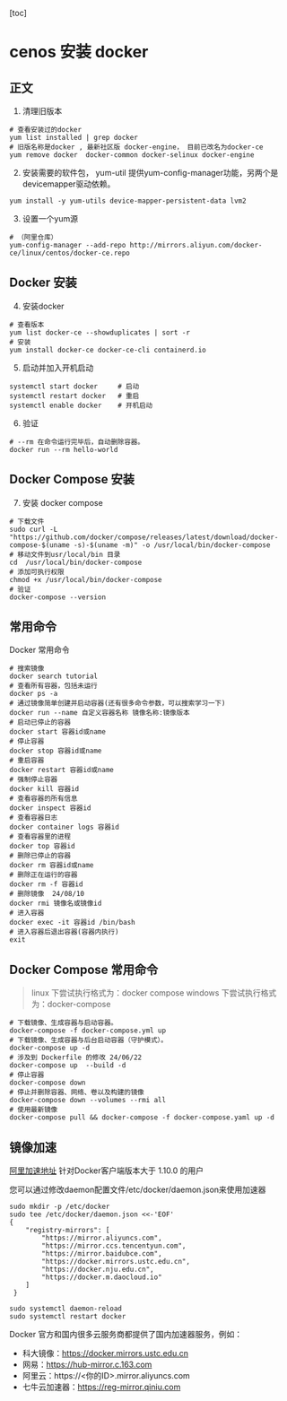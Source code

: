 [toc]

# cenos 安装 docker


## 正文
1. 清理旧版本
```shell
# 查看安装过的docker
yum list installed | grep docker
# 旧版名称是docker , 最新社区版 docker-engine， 目前已改名为docker-ce 
yum remove docker  docker-common docker-selinux docker-engine
```
2. 安装需要的软件包， yum-util 提供yum-config-manager功能，另两个是devicemapper驱动依赖。
```shell
yum install -y yum-utils device-mapper-persistent-data lvm2
```
3. 设置一个yum源
```shell
# （阿里仓库）
yum-config-manager --add-repo http://mirrors.aliyun.com/docker-ce/linux/centos/docker-ce.repo
```
## Docker 安装
4. 安装docker
```shell
# 查看版本
yum list docker-ce --showduplicates | sort -r
# 安装
yum install docker-ce docker-ce-cli containerd.io
```
5. 启动并加入开机启动
```shell
systemctl start docker     # 启动  
systemctl restart docker   # 重启
systemctl enable docker    # 开机启动
```
6. 验证
```shell
# --rm 在命令运行完毕后，自动删除容器。
docker run --rm hello-world 
```
## Docker Compose 安装
7. 安装 docker compose
``` shell
# 下载文件
sudo curl -L "https://github.com/docker/compose/releases/latest/download/docker-compose-$(uname -s)-$(uname -m)" -o /usr/local/bin/docker-compose 
# 移动文件到usr/local/bin 目录
cd  /usr/local/bin/docker-compose
# 添加可执行权限
chmod +x /usr/local/bin/docker-compose
# 验证
docker-compose --version
```
## 常用命令

Docker 常用命令
```shell
# 搜索镜像
docker search tutorial
# 查看所有容器，包括未运行
docker ps -a
# 通过镜像简单创建并启动容器(还有很多命令参数，可以搜索学习一下)
docker run --name 自定义容器名称 镜像名称:镜像版本 
# 启动已停止的容器
docker start 容器id或name
# 停止容器
docker stop 容器id或name
# 重启容器
docker restart 容器id或name
# 强制停止容器
docker kill 容器id
# 查看容器的所有信息
docker inspect 容器id
# 查看容器日志
docker container logs 容器id
# 查看容器里的进程
docker top 容器id
# 删除已停止的容器
docker rm 容器id或name
# 删除正在运行的容器
docker rm -f 容器id
# 删除镜像  24/08/10
docker rmi 镜像名或镜像id
# 进入容器
docker exec -it 容器id /bin/bash
# 进入容器后退出容器(容器内执行)
exit
```
## Docker Compose 常用命令
> linux 下尝试执行格式为：docker compose
> windows 下尝试执行格式为：docker-compose
```shell
# 下载镜像、生成容器与启动容器。
docker-compose -f docker-compose.yml up
# 下载镜像、生成容器与后台启动容器（守护模式）。
docker-compose up -d
# 涉及到 Dockerfile 的修改 24/06/22
docker-compose up  --build -d
# 停止容器
docker-compose down
# 停止并删除容器、网络、卷以及构建的镜像
docker-compose down --volumes --rmi all
# 使用最新镜像
docker-compose pull && docker-compose -f docker-compose.yaml up -d
```

## 镜像加速

[阿里加速地址](https://cr.console.aliyun.com/cn-hangzhou/instances/mirrors)
针对Docker客户端版本大于 1.10.0 的用户

您可以通过修改daemon配置文件/etc/docker/daemon.json来使用加速器
```shell 
sudo mkdir -p /etc/docker
sudo tee /etc/docker/daemon.json <<-'EOF'
{
    "registry-mirrors": [
        "https://mirror.aliyuncs.com", 
        "https://mirror.ccs.tencentyun.com", 
        "https://mirror.baidubce.com", 
        "https://docker.mirrors.ustc.edu.cn", 
        "https://docker.nju.edu.cn", 
        "https://docker.m.daocloud.io"
    ]
 }

sudo systemctl daemon-reload
sudo systemctl restart docker
```


Docker 官方和国内很多云服务商都提供了国内加速器服务，例如：

- 科大镜像：https://docker.mirrors.ustc.edu.cn
- 网易：https://hub-mirror.c.163.com
- 阿里云：https://<你的ID>.mirror.aliyuncs.com
- 七牛云加速器：https://reg-mirror.qiniu.com

